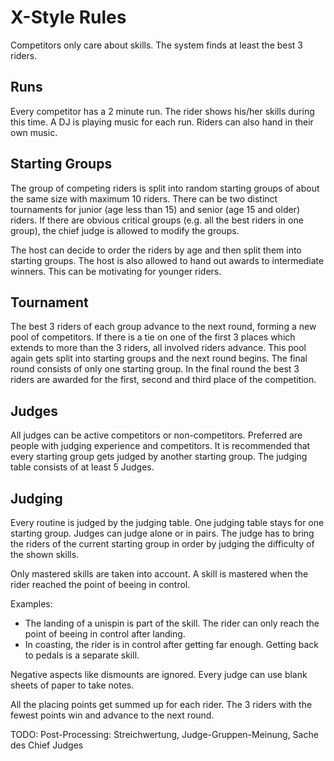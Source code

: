 # X-Style Rules
Competitors only care about skills.
The system finds at least the best 3 riders.

## Runs
Every competitor has a 2 minute run.
The rider shows his/her skills during this time.
A DJ is playing music for each run.
Riders can also hand in their own music.

## Starting Groups
The group of competing riders is split into random starting groups of about the same size with maximum 10 riders.
There can be two distinct tournaments for junior (age less than 15) and senior (age 15 and older) riders.
If there are obvious critical groups (e.g. all the best riders in one group), the chief judge is allowed to modify the groups.

The host can decide to order the riders by age and then split them into starting groups.
The host is also allowed to hand out awards to intermediate winners.
This can be motivating for younger riders.

## Tournament
The best 3 riders of each group advance to the next round, forming a new pool of competitors.
If there is a tie on one of the first 3 places which extends to more than the 3 riders, all involved riders advance.
This pool again gets split into starting groups and the next round begins.
The final round consists of only one starting group.
In the final round the best 3 riders are awarded for the first, second and third place of the competition.

## Judges
All judges can be active competitors or non-competitors.
Preferred are people with judging experience and competitors.
It is recommended that every starting group gets judged by another starting group.
The judging table consists of at least 5 Judges.

## Judging
Every routine is judged by the judging table.
One judging table stays for one starting group.
Judges can judge alone or in pairs.
The judge has to bring the riders of the current starting group in order by judging the difficulty of the shown skills.

Only mastered skills are taken into account.
A skill is mastered when the rider reached the point of beeing in control.

Examples:

* The landing of a unispin is part of the skill. The rider can only reach the point of beeing in control after landing.
* In coasting, the rider is in control after getting far enough. Getting back to pedals is a separate skill.

Negative aspects like dismounts are ignored.
Every judge can use blank sheets of paper to take notes.

All the placing points get summed up for each rider.
The 3 riders with the fewest points win and advance to the next round.

TODO: Post-Processing: Streichwertung, Judge-Gruppen-Meinung, Sache des Chief Judges
